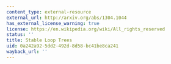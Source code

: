 ```yaml
---
content_type: external-resource
external_url: http://arxiv.org/abs/1304.1044
has_external_license_warning: true
license: https://en.wikipedia.org/wiki/All_rights_reserved
status: ''
title: Stable Loop Trees
uid: 0a242a92-5dd2-492d-8d58-bc41be8ca241
wayback_url: ''
---
```


